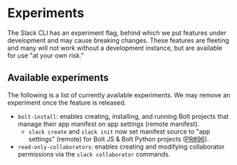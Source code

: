 # Experiments

The Slack CLI has an experiment flag, behind which we put features under development and may cause breaking changes. These features are fleeting and many will not work without a development instance, but are available for use "at your own risk."

## Available experiments

The following is a list of currently available experiments. We may remove an experiment once the feature is released.

* `bolt-install`: enables creating, installing, and running Bolt projects that manage their app manifest on app settings (remote manifest).
    * `slack create` and `slack init` now set manifest source to "app settings" (remote) for Bolt JS & Bolt Python projects ([PR#96](https://github.com/slackapi/slack-cli/pull/96)).
* `read-only-collaborators`: enables creating and modifying collaborator permissions via the `slack collaborator` commands.
